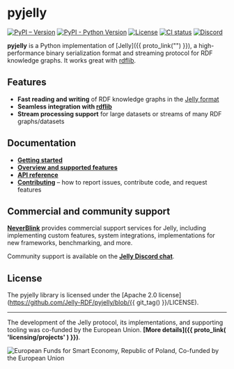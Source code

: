 # pyjelly

[![PyPI – Version](https://img.shields.io/pypi/v/pyjelly)](https://pypi.org/project/pyjelly/) [![PyPI - Python Version](https://img.shields.io/pypi/pyversions/pyjelly)](https://pypi.org/project/pyjelly/) [![License](https://img.shields.io/badge/License-Apache%202.0-blue.svg)](https://opensource.org/licenses/Apache-2.0) [![CI status](https://github.com/Jelly-RDF/pyjelly/actions/workflows/ci.yml/badge.svg)](https://github.com/Jelly-RDF/pyjelly/actions/workflows/ci.yml) [![Discord](https://img.shields.io/discord/1333391881404420179?label=Discord%20chat)](https://discord.gg/A8sN5XwVa5)

**pyjelly** is a Python implementation of [Jelly]({{ proto_link("") }}), a high-performance binary serialization format and streaming protocol for RDF knowledge graphs. It works great with [rdflib](getting-started.md).

## Features

- **Fast reading and writing** of RDF knowledge graphs in the [Jelly format](http://w3id.org/jelly)
- **Seamless integration with [rdflib](https://rdflib.readthedocs.io/)**
- **Stream processing support** for large datasets or streams of many RDF graphs/datasets

## Documentation

- **[Getting started](getting-started.md)**
- **[Overview and supported features](overview.md)**
- **[API reference](api.md)**
- **[Contributing](contributing/index.md)** – how to report issues, contribute code, and request features

## Commercial and community support

**[NeverBlink](https://neverblink.eu)** provides commercial support services for Jelly, including implementing custom features, system integrations, implementations for new frameworks, benchmarking, and more.

Community support is available on the **[Jelly Discord chat](https://discord.gg/A8sN5XwVa5)**.

## License

The pyjelly library is licensed under the [Apache 2.0 license](https://github.com/Jelly-RDF/pyjelly/blob/{{ git_tag() }}/LICENSE).

----

The development of the Jelly protocol, its implementations, and supporting tooling was co-funded by the European Union. **[More details]({{ proto_link( 'licensing/projects' ) }})**.

![European Funds for Smart Economy, Republic of Poland, Co-funded by the European Union](assets/featured/feng_rp_eu.png)